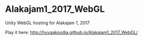 # Alakajam1_2017_WebGL
Unity WebGL hosting for Alakajam 1, 2017

Play it here: http://huvaakoodia.github.io/Alakajam1_2017_WebGL/